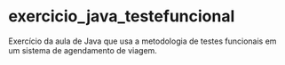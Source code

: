 # exercicio_java_testefuncional
Exercício da aula de Java que usa a metodologia de testes funcionais em um sistema de agendamento de viagem.
